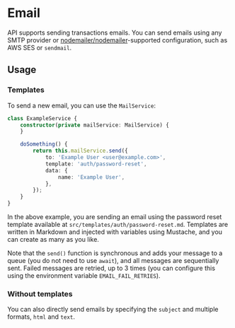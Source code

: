 # Email

API supports sending transactions emails. You can send emails using any SMTP provider
or [nodemailer/nodemailer](https://github.com/nodemailer/nodemailer)-supported configuration, such as AWS SES
or `sendmail`.

## Usage

### Templates

To send a new email, you can use the `MailService`:

```ts
class ExampleService {
    constructor(private mailService: MailService) {
    }

    doSomething() {
        return this.mailService.send({
            to: 'Example User <user@example.com>',
            template: 'auth/password-reset',
            data: {
                name: 'Example User',
            },
        });
    }
}
```

In the above example, you are sending an email using the password reset template available
at `src/templates/auth/password-reset.md`. Templates are written in Markdown and injected with variables using Mustache,
and you can create as many as you like.

Note that the `send()` function is synchronous and adds your message to a queue (you do not need to use `await`), and
all messages are sequentially sent. Failed messages are retried, up to 3 times (you can configure this using the
environment variable `EMAIL_FAIL_RETRIES`).

### Without templates

You can also directly send emails by specifying the `subject` and multiple formats, `html` and `text`.
